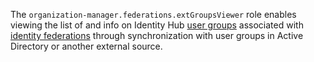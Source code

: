 The `organization-manager.federations.extGroupsViewer` role enables viewing the list of and info on Identity Hub [user groups](../../../organization/concepts/groups.md) associated with [identity federations](../../../organization/concepts/groups.md) through synchronization with user groups in Active Directory or another external source.
